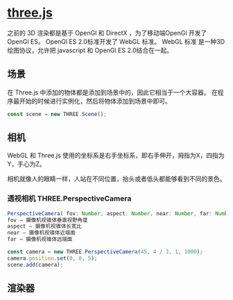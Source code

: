 # [three.js](https://github.com/mrdoob/three.js)

之前的 3D 渲染都是基于 OpenGl 和 DirectX ，为了移动端OpenGl 开发了 OpenGl ES。
OpenGl ES 2.0标准开发了 WebGL 标准。
WebGL 标准 是一种3D绘图协议，允许把 javascript 和 OpenGl ES 2.0结合在一起。

## 场景

在 Three.js 中添加的物体都是添加到场景中的，因此它相当于一个大容器。
在程序最开始的时候进行实例化，然后将物体添加到场景中即可。

```javascript
const scene = new THREE.Scene();
```

## 相机

WebGL 和 Three.js 使用的坐标系是右手坐标系，即右手伸开，拇指为X，四指为Y，手心为Z。

相机就像人的眼睛一样，人站在不同位置，抬头或者低头都能够看到不同的景色。

### 透视相机 THREE.PerspectiveCamera

```javascript
PerspectiveCamera( fov: Number, aspect: Number, near: Number, far: Number )
fov — 摄像机视锥体垂直视野角度
aspect — 摄像机视锥体长宽比
near — 摄像机视锥体近端面
far — 摄像机视锥体远端面

const camera = new THREE.PerspectiveCamera(45, 4 / 3, 1, 1000);
camera.position.set(0, 0, 5);
scene.add(camera);
```

## 渲染器

